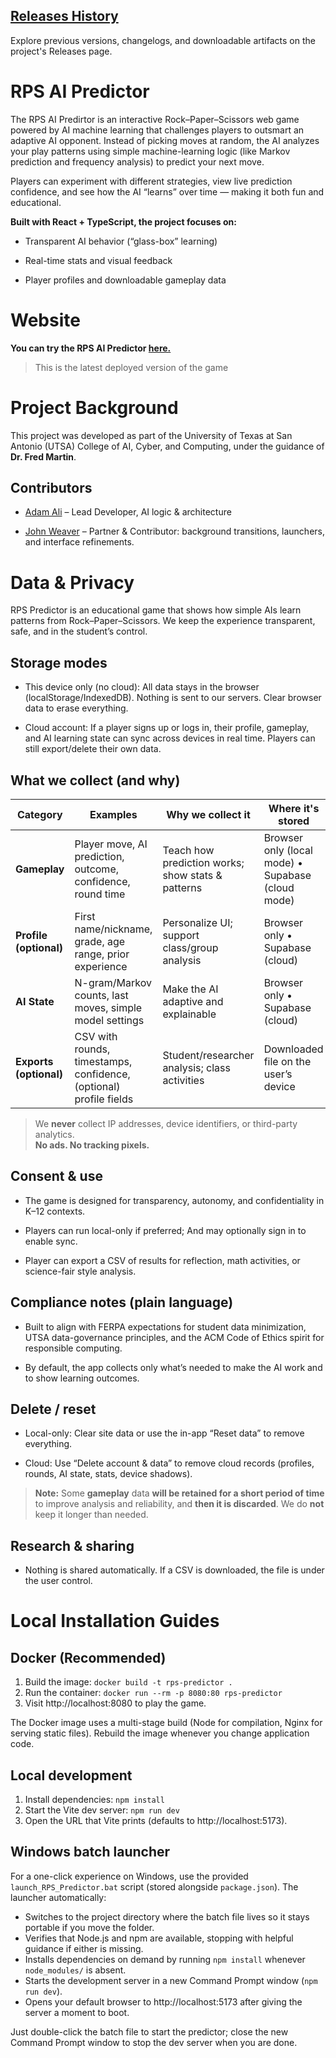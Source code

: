 ## [Releases History](../../releases)

Explore previous versions, changelogs, and downloadable artifacts on the project's Releases page.
# RPS AI Predictor

The RPS AI Predirtor is an interactive Rock–Paper–Scissors web game powered by AI machine learning that challenges players to outsmart an adaptive AI opponent. Instead of picking moves at random, the AI analyzes your play patterns using simple machine-learning logic (like Markov prediction and frequency analysis) to predict your next move.

Players can experiment with different strategies, view live prediction confidence, and see how the AI “learns” over time — making it both fun and educational.

**Built with React + TypeScript, the project focuses on:**

* Transparent AI behavior (“glass-box” learning)

* Real-time stats and visual feedback

* Player profiles and downloadable gameplay data

# Website
**You can try the RPS AI Predictor [here.](https://rps-predictor.pages.dev/)**

> This is the latest deployed version of the game


# Project Background
This project was developed as part of the University of Texas at San Antonio (UTSA) College of AI, Cyber, and Computing, under the guidance of **Dr. Fred Martin**.

## Contributors 

* [Adam Ali](https://github.com/BoDa7s) – Lead Developer, AI logic & architecture

* [John Weaver](https://github.com/John-N-Weaver) – Partner & Contributor: background transitions, launchers, and interface refinements.

# Data & Privacy

RPS Predictor is an educational game that shows how simple AIs learn patterns from Rock–Paper–Scissors. We keep the experience transparent, safe, and in the student’s control.

## Storage modes

* This device only (no cloud): All data stays in the browser (localStorage/IndexedDB). Nothing is sent to our servers. Clear browser data to erase everything.

* Cloud account: If a player signs up or logs in, their profile, gameplay, and AI learning state can sync across devices in real time. Players can still export/delete their own data.

## What we collect (and why)

| Category          | Examples                                                                 | Why we collect it                                                         | Where it's stored                                      |
|-------------------|--------------------------------------------------------------------------|----------------------------------------------------------------------------|--------------------------------------------------------|
| **Gameplay**       | Player move, AI prediction, outcome, confidence, round time             | Teach how prediction works; show stats & patterns                          | Browser only (local mode) • Supabase (cloud mode)      |
| **Profile (optional)** | First name/nickname, grade, age range, prior experience                 | Personalize UI; support class/group analysis                               | Browser only • Supabase (cloud)                        |
| **AI State**       | N-gram/Markov counts, last moves, simple model settings                 | Make the AI adaptive and explainable                                       | Browser only • Supabase (cloud)                        |
| **Exports (optional)** | CSV with rounds, timestamps, confidence, (optional) profile fields       | Student/researcher analysis; class activities                              | Downloaded file on the user’s device                   |

> We **never** collect IP addresses, device identifiers, or third-party analytics.  
> **No ads. No tracking pixels.**

## Consent & use

* The game is designed for transparency, autonomy, and confidentiality in K–12 contexts.

* Players can run local-only if preferred; And may optionally sign in to enable sync.

* Player can export a CSV of results for reflection, math activities, or science-fair style analysis.

## Compliance notes (plain language)

* Built to align with FERPA expectations for student data minimization, UTSA data-governance principles, and the ACM Code of Ethics spirit for responsible computing.

* By default, the app collects only what’s needed to make the AI work and to show learning outcomes.

## Delete / reset

* Local-only: Clear site data or use the in-app “Reset data” to remove everything.

* Cloud: Use “Delete account & data” to remove cloud records (profiles, rounds, AI state, stats, device shadows).
> **Note:** Some **gameplay** data **will be retained for a short period of time** to improve analysis and reliability, and **then it is discarded**. We do **not** keep it longer than needed.

## Research & sharing

* Nothing is shared automatically. If a CSV is downloaded, the file is under the user control.


# Local Installation Guides

## Docker (Recommended)

1. Build the image: `docker build -t rps-predictor .`
2. Run the container: `docker run --rm -p 8080:80 rps-predictor`
3. Visit http://localhost:8080 to play the game.

The Docker image uses a multi-stage build (Node for compilation, Nginx for serving static files). Rebuild the image whenever you change application code.

## Local development

1. Install dependencies: `npm install`
2. Start the Vite dev server: `npm run dev`
3. Open the URL that Vite prints (defaults to http://localhost:5173).

## Windows batch launcher

For a one-click experience on Windows, use the provided `launch_RPS_Predictor.bat` script (stored alongside `package.json`). The
launcher automatically:

- Switches to the project directory where the batch file lives so it stays portable if you move the folder.
- Verifies that Node.js and npm are available, stopping with helpful guidance if either is missing.
- Installs dependencies on demand by running `npm install` whenever `node_modules/` is absent.
- Starts the development server in a new Command Prompt window (`npm run dev`).
- Opens your default browser to http://localhost:5173 after giving the server a moment to boot.

Just double-click the batch file to start the predictor; close the new Command Prompt window to stop the dev server when you are
done.
